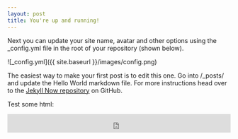 ```yaml
---
layout: post
title: You're up and running!
---
```


Next you can update your site name, avatar and other options using the _config.yml file in the root of your repository (shown below).

![_config.yml]({{ site.baseurl }}/images/config.png)

The easiest way to make your first post is to edit this one. Go into /_posts/ and update the Hello World markdown file. For more instructions head over to the [Jekyll Now repository](https://github.com/barryclark/jekyll-now) on GitHub.


Test some html:

 <iframe style="border: 0; width: 100%; height: 42px;" src="https://bandcamp.com/EmbeddedPlayer/album=2650403783/size=small/bgcol=ffffff/linkcol=0687f5/track=1225888999/transparent=true/" seamless><a href="http://mulberryharbour.bandcamp.com/album/the-water-boatman">The Water Boatman by Mulberry Harbour</a></iframe>
